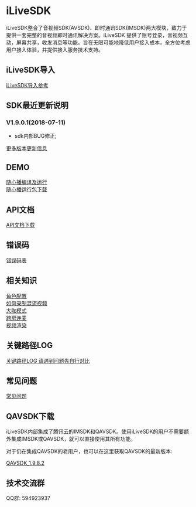 # iLiveSDK
iLiveSDK整合了音视频SDK(AVSDK)、即时通讯SDK(IMSDK)两大模块，致力于提供一套完整的音视频即时通讯解决方案。iLiveSDK 提供了账号登录，音视频互动，屏幕共享，收发消息等功能。旨在无限可能地降低用户接入成本，全方位考虑用户接入体验，并提供接入服务技术支持。

## iLiveSDK导入
[iLiveSDK导入参考](https://github.com/zhaoyang21cn/iLiveSDK_PC_Demos/blob/master/doc/iLiveSDK_README.md)

## SDK最近更新说明
### V1.9.0.1(2018-07-11)
* sdk内部BUG修正;

[更多版本更新信息](https://github.com/zhaoyang21cn/iLiveSDK_PC_Demos/blob/master/doc/iLiveSDK_ChangeList.md)

## DEMO
[随心播编译及运行](https://github.com/zhaoyang21cn/iLiveSDK_PC_Suixinbo/tree/master/suixinbo)<br/>
[随心播运行包下载](http://dldir1.qq.com/hudongzhibo/git/iLiveSDK_PC_Suixinbo/suixinbo_run.zip)

## API文档
[API文档下载](https://github.com/zhaoyang21cn/iLiveSDK_PC_Demos/blob/master/doc/ILiveSDK_api.zip)

## 错误码
[错误码表](https://github.com/zhaoyang21cn/ILiveSDK_Android_Demos/blob/master/doc/ILiveSDK/error.md)

## 相关知识
[角色配置](https://www.qcloud.com/document/product/268/10620)<br/>
[如何录制混流视频](https://www.qcloud.com/document/product/268/10526)<br/>
[大咖模式](https://github.com/zhaoyang21cn/iLiveSDK_PC_Suixinbo/blob/master/doc/bigstar.md)<br/>
[跨房连麦](https://github.com/zhaoyang21cn/iLiveSDK_PC_Suixinbo/blob/master/doc/linkRoom.md)<br/>
[视频渲染](https://github.com/zhaoyang21cn/iLiveSDK_PC_Suixinbo/blob/master/doc/videoRender.md)

## 关键路径LOG
[关键路径LOG 请遇到问题先自行对比](https://www.qcloud.com/document/product/268/7752)

## 常见问题
[常见问题](https://github.com/zhaoyang21cn/iLiveSDK_PC_Demos/blob/master/doc/iLiveSDK_QA.md)

## QAVSDK下载
iLiveSDK内部集成了腾讯云的IMSDK和QAVSDK。使用iLiveSDK的用户不需要额外集成IMSDK或QAVSDK，就可以直接使用其所有功能。

对于仍在集成QAVSDK的老用户，也可以在这里获取QAVSDK的最新版本:

[QAVSDK_1.9.8.2](http://dldir1.qq.com/hudongzhibo/git/iLiveSDK_PC_Suixinbo/AVSDK/QAVOPENSDK_1.9.8.2_Windows_Publish.zip)

## 技术交流群
QQ群: 594923937
